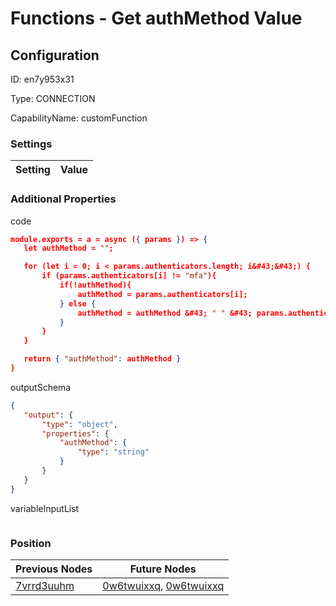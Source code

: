 # Functions - Get authMethod Value
## Configuration
ID:  en7y953x31

Type: CONNECTION 

CapabilityName: customFunction

### Settings
| Setting | Value  |
| :------------------------ | ---------------------------------------- |
 




### Additional Properties
code
 ```json 
module.exports = a = async ({ params }) => {
	let authMethod = "";

	for (let i = 0; i < params.authenticators.length; i&#43;&#43;) {
  		if (params.authenticators[i] != "mfa"){
			if(!authMethod){
				authMethod = params.authenticators[i];
			} else {
				authMethod = authMethod &#43; " " &#43; params.authenticators[i];
			}
		}
	}

	return { "authMethod": authMethod }
}
```


outputSchema
 ```json 
{
	"output": {
		"type": "object",
		"properties": {
			"authMethod": {
				"type": "string"
			}
		}
	}
}
```


variableInputList
 ```json 

```




### Position
| Previous Nodes | Future Nodes |
| :------------- | ------------ |
| [7vrrd3uuhm](./7vrrd3uuhm.md) | [0w6twuixxq](./0w6twuixxq.md), [0w6twuixxq](./0w6twuixxq.md) |